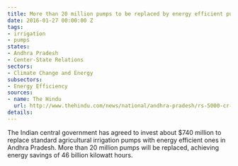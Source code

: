 ```yaml
---
title: More than 20 million pumps to be replaced by energy efficient pumps in Andhra
date: 2016-01-27 00:00:00 Z
tags:
- irrigation
- pumps
states:
- Andhra Pradesh
- Center-State Relations
sectors:
- Climate Change and Energy
subsectors:
- Energy Efficiency
sources:
- name: The Hindu
  url: http://www.thehindu.com/news/national/andhra-pradesh/rs-5000-cr-for-energy-efficient-pumpsets/article8122020.ece?ref=tpnews
details: 
---
```


The Indian central government has agreed to invest about $740 million to replace standard agricultural irrigation pumps with energy efficient ones in Andhra Pradesh. More than 20 million pumps will be replaced, achieving energy savings of 46 billion kilowatt hours.

